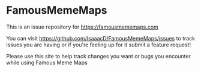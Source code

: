 # FamousMemeMaps
This is an issue repository for https://famousmememaps.com

You can visit https://github.com/IsaaacD/FamousMemeMaps/issues to track issues you are having or if you're feeling up for it submit a feature request!


Please use this site to help track changes you want or bugs you encounter while using Famous Meme Maps
